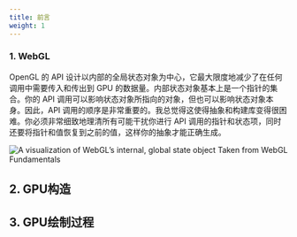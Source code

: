 ```yaml
---
title: 前言
weight: 1
---
```


### 1. WebGL

OpenGL 的 API 设计以内部的全局状态对象为中心，它最大限度地减少了在任何调用中需要传入和传出到 GPU 的数据量。内部状态对象基本上是一个指针的集合。你的 API 调用可以影响状态对象所指向的对象，但也可以影响状态对象本身。因此，API 调用的顺序是非常重要的。我总觉得这使得抽象和构建库变得很困难。你必须非常细致地理清所有可能干扰你进行 API 调用的指针和状态项，同时还要将指针和值恢复到之前的值，这样你的抽象才能正确生成。

![A visualization of WebGL’s internal, global state object Taken from WebGL Fundamentals](https://surma.dev/assets/internalstate.c00c7a0f.png)

## 2. GPU构造

## 3. GPU绘制过程
